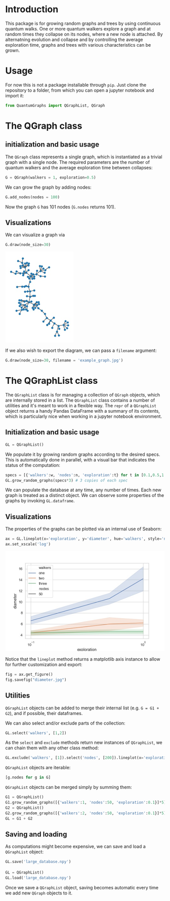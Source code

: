 # Introduction
This package is for growing random graphs and trees by using continuous quantum walks.
One or more quantum walkers explore a graph and at random times they collapse on its nodes, where a new node is attached. By alternatning evolution and collapse and by controlling the average exploration time, graphs and trees with various characteristics can be grown.

# Usage
For now this is not a package installable through `pip`. Just clone the repository to a folder, from which you can open a jupyter notebook and import it:
```python
from QuantumGraphs import QGraphList, QGraph
```

# The QGraph class

## initialization and basic usage
The `QGraph` class represents a single graph, which is instantiated as a trivial graph with a single node.
The required parameters are the number of quantum walkers and the average exploration time between collapses:
```python
G = QGraph(walkers = 1, exploration=0.5)
```

We can grow the graph by adding nodes:
```python
G.add_nodes(nodes = 100)
```
Now the graph `G` has 101 nodes (`G.nodes` returns 101).

## Visualizations
We can visualize a graph via
```python
G.draw(node_size=30)
```
![img](/plots/example_graph.jpg "Example graph")

If we also wish to export the diagram, we can pass a `filename` argument:
```python
G.draw(node_size=30, filename = 'example_graph.jpg')
```

# The QGraphList class
The `QGraphList` class is for managing a collection of `QGraph` objects, which are internally stored in a list.
The `QGraphList` class contains a number of utilities and it's meant to work in a flexible way.
The `repr` of a `QGraphList` object returns a handy Pandas DataFrame with a summary of its contents, which is particularly nice when working in a jupyter notebook environment.

## Initialization and basic usage
```python
GL = QGraphList()
```
We populate it by growing random graphs according to the desired specs. This is automatically done in parallel, with a visual bar that indicates the status of the computation:
```python
specs = [{'walkers':w, 'nodes':n, 'exploration':t} for t in [0.1,0.5,1.0] for w in [1,2,3] for n in [100,200]]
GL.grow_random_graphs(specs*3) # 3 copies of each spec
```
We can populate the database at any time, any number of times. Each new graph is treated as a distinct object.
We can observe some properties of the graphs by invoking `GL.dataframe`.

## Visualizations
The properties of the graphs can be plotted via an internal use of Seaborn:
```python
ax = GL.lineplot(x='exploration', y='diameter', hue='walkers', style='nodes')
ax.set_xscale('log')
```
![img](/plots/diameter.jpg "Diameter plot")

Notice that the `lineplot` method returns a matplotlib axis instance to allow for further customization and export:

```python
fig = ax.get_figure()
fig.savefig("diameter.jpg")
```

## Utilities
`QGraphList` objects can be added to merge their internal list (e.g. `G = G1 + G2`), and if possible, their dataframes.

We can also select and/or exclude parts of the collection:
```python
GL.select('walkers', [1,2])
```

As the `select` and `exclude` methods return new instances of `QGraphList`, we can chain them with any other class method:
```python
GL.exclude('walkers', [1]).select('nodes', [200]).lineplot(x='exploration', y='clustering', hue='walkers')
```

`QGraphList` objects are iterable:
```python
[g.nodes for g in G]
```

`QGraphList` objects can be merged simply by summing them:
```python
G1 = QGraphList()
G1.grow_random_graphs([{'walkers':1, 'nodes':50, 'exploration':0.1}]*5)
G2 = QGraphList()
G2.grow_random_graphs([{'walkers':2, 'nodes':50, 'exploration':0.1}]*5)
GL = G1 + G2 
```

## Saving and loading
As computations might become expensive, we can save and load a `QGraphList` object:
```python
GL.save('large_database.npy')

GL = QGraphList()
GL.load('large_database.npy')
```
Once we save a `QGraphList` object, saving becomes automatic every time we add new `QGraph` objects to it.

